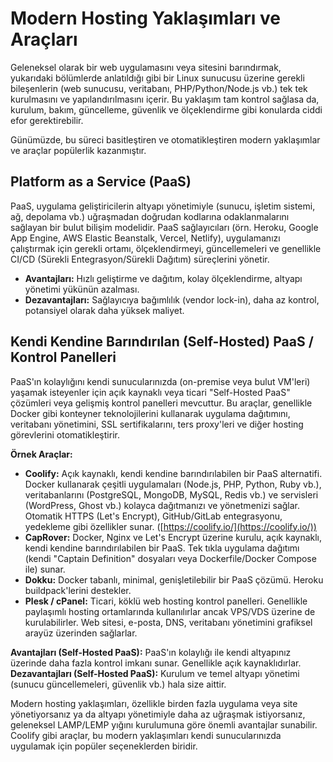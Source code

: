 # Modern Hosting Yaklaşımları ve Araçları

Geleneksel olarak bir web uygulamasını veya sitesini barındırmak, yukarıdaki bölümlerde anlatıldığı gibi bir Linux sunucusu üzerine gerekli bileşenlerin (web sunucusu, veritabanı, PHP/Python/Node.js vb.) tek tek kurulmasını ve yapılandırılmasını içerir. Bu yaklaşım tam kontrol sağlasa da, kurulum, bakım, güncelleme, güvenlik ve ölçeklendirme gibi konularda ciddi efor gerektirebilir.

Günümüzde, bu süreci basitleştiren ve otomatikleştiren modern yaklaşımlar ve araçlar popülerlik kazanmıştır.

## Platform as a Service (PaaS)

PaaS, uygulama geliştiricilerin altyapı yönetimiyle (sunucu, işletim sistemi, ağ, depolama vb.) uğraşmadan doğrudan kodlarına odaklanmalarını sağlayan bir bulut bilişim modelidir. PaaS sağlayıcıları (örn. Heroku, Google App Engine, AWS Elastic Beanstalk, Vercel, Netlify), uygulamanızı çalıştırmak için gerekli ortamı, ölçeklendirmeyi, güncellemeleri ve genellikle CI/CD (Sürekli Entegrasyon/Sürekli Dağıtım) süreçlerini yönetir.

*   **Avantajları:** Hızlı geliştirme ve dağıtım, kolay ölçeklendirme, altyapı yönetimi yükünün azalması.
*   **Dezavantajları:** Sağlayıcıya bağımlılık (vendor lock-in), daha az kontrol, potansiyel olarak daha yüksek maliyet.

## Kendi Kendine Barındırılan (Self-Hosted) PaaS / Kontrol Panelleri

PaaS'ın kolaylığını kendi sunucularınızda (on-premise veya bulut VM'leri) yaşamak isteyenler için açık kaynaklı veya ticari "Self-Hosted PaaS" çözümleri veya gelişmiş kontrol panelleri mevcuttur. Bu araçlar, genellikle Docker gibi konteyner teknolojilerini kullanarak uygulama dağıtımını, veritabanı yönetimini, SSL sertifikalarını, ters proxy'leri ve diğer hosting görevlerini otomatikleştirir.

**Örnek Araçlar:**

*   **Coolify:** Açık kaynaklı, kendi kendine barındırılabilen bir PaaS alternatifi. Docker kullanarak çeşitli uygulamaları (Node.js, PHP, Python, Ruby vb.), veritabanlarını (PostgreSQL, MongoDB, MySQL, Redis vb.) ve servisleri (WordPress, Ghost vb.) kolayca dağıtmanızı ve yönetmenizi sağlar. Otomatik HTTPS (Let's Encrypt), GitHub/GitLab entegrasyonu, yedekleme gibi özellikler sunar. ([https://coolify.io/](https://coolify.io/))
*   **CapRover:** Docker, Nginx ve Let's Encrypt üzerine kurulu, açık kaynaklı, kendi kendine barındırılabilen bir PaaS. Tek tıkla uygulama dağıtımı (kendi "Captain Definition" dosyaları veya Dockerfile/Docker Compose ile) sunar.
*   **Dokku:** Docker tabanlı, minimal, genişletilebilir bir PaaS çözümü. Heroku buildpack'lerini destekler.
*   **Plesk / cPanel:** Ticari, köklü web hosting kontrol panelleri. Genellikle paylaşımlı hosting ortamlarında kullanılırlar ancak VPS/VDS üzerine de kurulabilirler. Web sitesi, e-posta, DNS, veritabanı yönetimini grafiksel arayüz üzerinden sağlarlar.

**Avantajları (Self-Hosted PaaS):** PaaS'ın kolaylığı ile kendi altyapınız üzerinde daha fazla kontrol imkanı sunar. Genellikle açık kaynaklıdırlar.
**Dezavantajları (Self-Hosted PaaS):** Kurulum ve temel altyapı yönetimi (sunucu güncellemeleri, güvenlik vb.) hala size aittir.

Modern hosting yaklaşımları, özellikle birden fazla uygulama veya site yönetiyorsanız ya da altyapı yönetimiyle daha az uğraşmak istiyorsanız, geleneksel LAMP/LEMP yığını kurulumuna göre önemli avantajlar sunabilir. Coolify gibi araçlar, bu modern yaklaşımları kendi sunucularınızda uygulamak için popüler seçeneklerden biridir.
